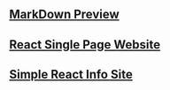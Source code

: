 ## [MarkDown Preview](https://github.com/habibullahturkmen/react-projects/tree/main/markdown-preview)

## [React Single Page Website](https://github.com/habibullahturkmen/react-projects/tree/main/react-website)

## [Simple React Info Site](https://github.com/habibullahturkmen/react-projects/tree/main/react-info-site)
